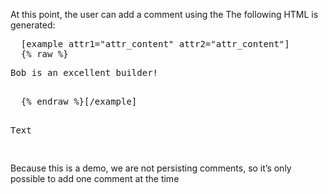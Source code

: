 At this point, the user can add a comment using the
The following HTML is generated:

<pre>
  [example attr1="attr_content" attr2="attr_content"]
  {% raw %}<p>Bob is an excellent builder!</p>
  {% endraw %}[/example]
  <p>Text</p>
</pre>

Because this is a demo, we are not persisting comments, so it’s only possible to add one comment at the time
